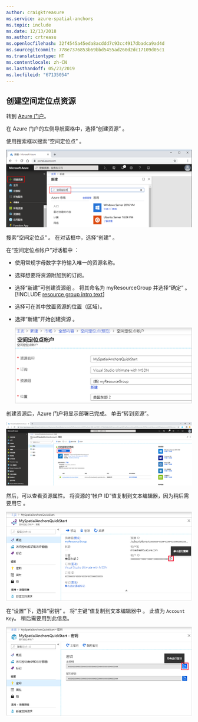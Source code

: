 ```yaml
---
author: craigktreasure
ms.service: azure-spatial-anchors
ms.topic: include
ms.date: 12/13/2018
ms.author: crtreasu
ms.openlocfilehash: 32f4545a45eda8acddd7c93cc4917dbadca9ad4d
ms.sourcegitcommit: 778e7376853b69bbd5455ad260d2dc17109d05c1
ms.translationtype: HT
ms.contentlocale: zh-CN
ms.lasthandoff: 05/23/2019
ms.locfileid: "67135054"
---
```

## <a name="create-a-spatial-anchors-resource"></a>创建空间定位点资源

转到 <a href="https://portal.azure.com" target="_blank">Azure 门户</a>。

在 Azure 门户的左侧导航窗格中，选择“创建资源”  。

使用搜索框以搜索“空间定位点”  。

   ![搜索空间定位点](./media/spatial-anchors-get-started-create-resource/portal-search.png)

搜索“空间定位点”  。 在对话框中，选择“创建”  。

在“空间定位点帐户”对话框中  ：

- 使用常规字母数字字符输入唯一的资源名称。
- 选择想要将资源附加到的订阅。
- 选择“新建”可创建资源组  。 将其命名为 myResourceGroup 并选择“确定”   。
      [!INCLUDE [resource group intro text](resource-group.md)]
- 选择可在其中放置资源的位置（区域）。
- 选择“新建”开始创建资源  。

   ![创建资源](./media/spatial-anchors-get-started-create-resource/create-resource-form.png)

创建资源后，Azure 门户将显示部署已完成。 单击“转到资源”。 

![部署完毕](./media/spatial-anchors-get-started-create-resource/deployment-complete.png)

然后，可以查看资源属性。 将资源的“帐户 ID”值复制到文本编辑器，因为稍后需要用它  。

   ![资源属性](./media/spatial-anchors-get-started-create-resource/view-resource-properties.png)

在“设置”下，选择“密钥”   。 将“主键”值复制到文本编辑器中  。 此值为 `Account Key`。 稍后需要用到此信息。

   ![帐户密钥](./media/spatial-anchors-get-started-create-resource/view-account-key.png)

